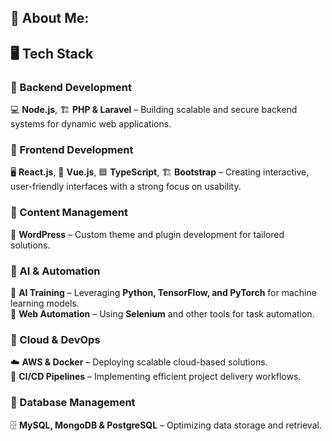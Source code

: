 ## 💫 About Me:

<!--
**jlord31/jlord31** is a ✨ _special_ ✨ repository because its `README.md` (this file) appears on your GitHub profile.

Here are some ideas to get you started:

- 🔭 I’m currently working on ...
- 🌱 I’m currently learning ...
- 👯 I’m looking to collaborate on ...
- 🤔 I’m looking for help with ...
- 💬 Ask me about ...
- 📫 How to reach me: ...
- 😄 Pronouns: ...
- ⚡ Fun fact: ...
-->

## 🖥️ Tech Stack

### 🔹 Backend Development
💻 **Node.js**, 🏗️ **PHP & Laravel** – Building scalable and secure backend systems for dynamic web applications.

### 🔹 Frontend Development
🖥️ **React.js**, 🎨 **Vue.js**, 🟦 **TypeScript**, 🏗️ **Bootstrap** – Creating interactive, user-friendly interfaces with a strong focus on usability.

### 🔹 Content Management
📝 **WordPress** – Custom theme and plugin development for tailored solutions.

### 🔹 AI & Automation
🤖 **AI Training** – Leveraging **Python, TensorFlow, and PyTorch** for machine learning models.  
🔄 **Web Automation** – Using **Selenium** and other tools for task automation.

### 🔹 Cloud & DevOps
☁️ **AWS & Docker** – Deploying scalable cloud-based solutions.  
🚀 **CI/CD Pipelines** – Implementing efficient project delivery workflows.

### 🔹 Database Management
🗄️ **MySQL, MongoDB & PostgreSQL** – Optimizing data storage and retrieval.


